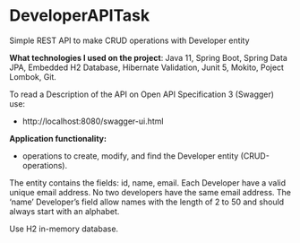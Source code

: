 # DeveloperAPITask
Simple REST API to make CRUD operations with Developer entity

**What technologies I used on the project**: Java 11, Spring Boot, Spring Data JPA, Embedded H2 Database, Hibernate Validation, Junit 5, Mokito, Poject Lombok, Git.

To read a Description of the API on Open API Specification 3 (Swagger) use:
- http://localhost:8080/swagger-ui.html

**Application functionality:**
- operations to create, modify, and find the Developer entity (CRUD-operations).

The entity contains the fields: id, name, email.
Each Developer have a valid unique email address. No two developers have the same email address. 
The ‘name’ Developer’s field allow names with the length of 2 to 50 and should always start with an alphabet.

Use H2 in-memory database.
